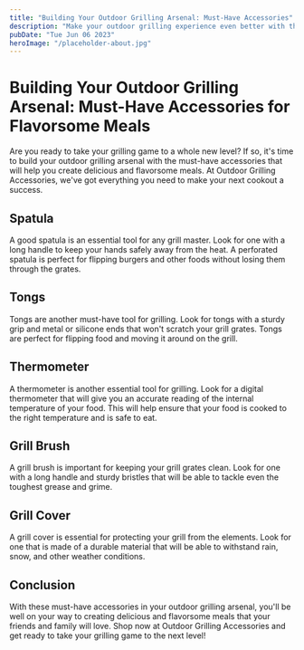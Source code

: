 ```yaml
---
title: "Building Your Outdoor Grilling Arsenal: Must-Have Accessories"
description: "Make your outdoor grilling experience even better with these must-have accessories. From spatulas to thermometers, we&#39;ve got you covered."
pubDate: "Tue Jun 06 2023"
heroImage: "/placeholder-about.jpg"
---
```


# Building Your Outdoor Grilling Arsenal: Must-Have Accessories for Flavorsome Meals

Are you ready to take your grilling game to a whole new level? If so, it&#39;s time to build your outdoor grilling arsenal with the must-have accessories that will help you create delicious and flavorsome meals. At Outdoor Grilling Accessories, we&#39;ve got everything you need to make your next cookout a success.

## Spatula

A good spatula is an essential tool for any grill master. Look for one with a long handle to keep your hands safely away from the heat. A perforated spatula is perfect for flipping burgers and other foods without losing them through the grates.

## Tongs

Tongs are another must-have tool for grilling. Look for tongs with a sturdy grip and metal or silicone ends that won&#39;t scratch your grill grates. Tongs are perfect for flipping food and moving it around on the grill.

## Thermometer

A thermometer is another essential tool for grilling. Look for a digital thermometer that will give you an accurate reading of the internal temperature of your food. This will help ensure that your food is cooked to the right temperature and is safe to eat.

## Grill Brush

A grill brush is important for keeping your grill grates clean. Look for one with a long handle and sturdy bristles that will be able to tackle even the toughest grease and grime.

## Grill Cover

A grill cover is essential for protecting your grill from the elements. Look for one that is made of a durable material that will be able to withstand rain, snow, and other weather conditions.

## Conclusion

With these must-have accessories in your outdoor grilling arsenal, you&#39;ll be well on your way to creating delicious and flavorsome meals that your friends and family will love. Shop now at Outdoor Grilling Accessories and get ready to take your grilling game to the next level!